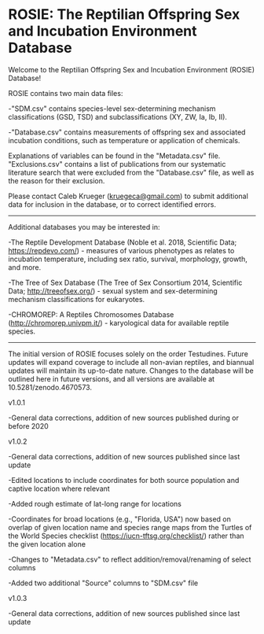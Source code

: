 # ROSIE: The Reptilian Offspring Sex and Incubation Environment Database

Welcome to the Reptilian Offspring Sex and Incubation Environment (ROSIE) Database!

ROSIE contains two main data files:

-"SDM.csv" contains species-level sex-determining mechanism classifications (GSD, TSD) and subclassifications (XY, ZW, Ia, Ib, II).

-"Database.csv" contains measurements of offspring sex and associated incubation conditions, such as temperature or application of chemicals.

Explanations of variables can be found in the "Metadata.csv" file. "Exclusions.csv" contains a list of publications from our systematic literature search that were excluded from the "Database.csv" file, as well as the reason for their exclusion.

Please contact Caleb Krueger (kruegeca@gmail.com) to submit additional data for inclusion in the database, or to correct identified errors.

----------------------------------------------------------------------------------------------------

Additional databases you may be interested in:

-The Reptile Development Database (Noble et al. 2018, Scientific Data; https://repdevo.com/) - measures of various phenotypes as relates to incubation temperature, including sex ratio, survival, morphology, growth, and more.

-The Tree of Sex Database (The Tree of Sex Consortium 2014, Scientific Data; http://treeofsex.org/) - sexual system and sex-determining mechanism classifications for eukaryotes.

-CHROMOREP: A Reptiles Chromosomes Database (http://chromorep.univpm.it/) - karyological data for available reptile species.

----------------------------------------------------------------------------------------------------

The initial version of ROSIE focuses solely on the order Testudines. Future updates will expand coverage to include all non-avian reptiles, and biannual updates will maintain its up-to-date nature. Changes to the database will be outlined here in future versions, and all versions are available at 10.5281/zenodo.4670573.

v1.0.1

-General data corrections, addition of new sources published during or before 2020

v1.0.2

-General data corrections, addition of new sources published since last update

-Edited locations to include coordinates for both source population and captive location where relevant

-Added rough estimate of lat-long range for locations

-Coordinates for broad locations (e.g., "Florida, USA") now based on overlap of given location name and species range maps from the Turtles of the World Species checklist (https://iucn-tftsg.org/checklist/) rather than the given location alone

-Changes to "Metadata.csv" to reflect addition/removal/renaming of select columns

-Added two additional "Source" columns to "SDM.csv" file

v1.0.3

-General data corrections, addition of new sources published since last update